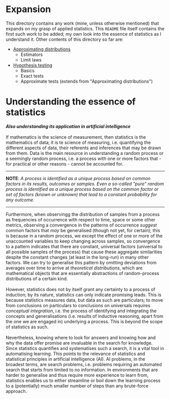 # Expansion
This directory contains any work (mine, unless otherwise mentioned) that expands on my grasp of applied statistics. This `README` file itself contains the first such work to be added; my own look into the essence of statistics as I understand it. Other contents of this directory so far are:

- [Approximating distributions](https://github.com/pranigopu/appliedStatistics/blob/60da65c6de1fb42cc2ffb0a1dd8523a3429d937f/expansion/approximatingDistributions.md)
  - Estimators
  - Limit laws
- [Hypothesis testing](https://github.com/pranigopu/appliedStatistics/blob/256c85409b9308a8b7989c559bf3b01b52f9f1f9/expansion/hypothesisTesting.md)
  - Basics
  - Exact tests
  - Approximate tests (extends from "Approximating distributions")


# Understanding the essence of statistics
**_Also understanding its application in artificial intelligence_**
<br><br>
If mathematics is the science of measurement, then statistics is the mathematics of data; it is te science of measuring, i.e. quantifying the different aspects of data, their referents and inferences that may be drawn from them. Data is the main resource in understanding a random process or a seemingly random process, i.e. a process with one or more factors that - for practical or other reasons - cannot be accounted for.

---

**NOTE**: _A process is identified as a unique process based on common factors in its results, outcomes or samples. Even a so-called "pure" random process is identified as a unique process based on the common factor or set of factors (known or unknown) that lead to a constant probability for any outcome._

---

Furthermore, when observingg the distribution of samples from a process as frequencies of occurrence with respect to time, space or some other metrics, observing a convergence in the patterns of occurrence _suggest_ common factors that _may_ be generalised (though not yet, for certain); this is because in a random process, we except the effect of one or more of the unaccounted variables to keep changing across samples, so convergence to a pattern indicates that there are constant, universal factors (universal to all possible samples of the process) that cause these aggregate similarities despite the constant changes (at least in the long-run) in many other factors. We can try to generalise this pattern by omitting deviations from averages over time to arrive at _theoretical distributions_, which are mathematical objects that are essentially abstractions of random-process distributions of a certain kind.
<br><br>
However, statistics does not by itself grant any certainty to a process of induction; by its nature, statistics can only indicate promising leads. This is because statistics measures data, but data as such are particulars; to move from conclusions on particulars to conclusions on universals requires _conceptual integration_, i.e. the process of identifying and integrating the concepts and generalisations (i.e. results of inductive reasoning, apart from the one we are engaged in) underlying a process. This is beyond the scope of statistics as such.
<br><br>
Nevertheless, knowing where to look for answers and knowing how and why the data offer promise are invaluable in the search for knowledge. Since statistics quantifies and systematises such a search, it is a vital tool in automatising learning. This points to the relevance of statistics and statistical principles in artificial intelligence (AI). AI problems, in the broadest terms, are search problems, i.e. problems requiring an automated search that starts from limited to no information. In environments that are harder to generalise and thus require more experience to learn from, statistics enables us to either streamline or boil down the learning process to a (potentially) much smaller number of steps than any brute-force approach.

